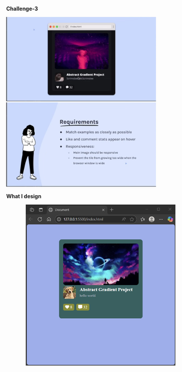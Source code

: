 <b>Challenge-3</b>
<p align="left">
  <img src="images/1.png" width="400" />
  <img src="images/2.png" width="400" />
</p>

**What I design**

<p align="center">
  <img src="images/3.png" width="400" />
 
</p>
